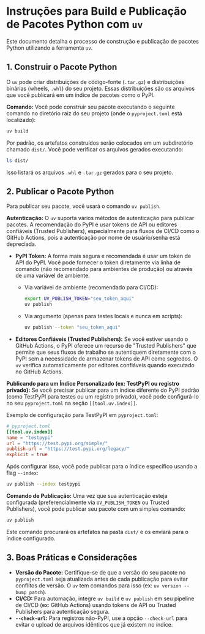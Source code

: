 # Instruções para Build e Publicação de Pacotes Python com `uv`

Este documento detalha o processo de construção e publicação de pacotes Python utilizando a ferramenta `uv`.

## 1. Construir o Pacote Python

O `uv` pode criar distribuições de código-fonte (`.tar.gz`) e distribuições binárias (wheels, `.whl`) do seu projeto. Essas distribuições são os arquivos que você publicará em um índice de pacotes como o PyPI.

**Comando:**
Você pode construir seu pacote executando o seguinte comando no diretório raiz do seu projeto (onde o `pyproject.toml` está localizado):

```bash
uv build
```

Por padrão, os artefatos construídos serão colocados em um subdiretório chamado `dist/`. Você pode verificar os arquivos gerados executando:

```bash
ls dist/
```

Isso listará os arquivos `.whl` e `.tar.gz` gerados para o seu projeto.

## 2. Publicar o Pacote Python

Para publicar seu pacote, você usará o comando `uv publish`.

**Autenticação:**
O `uv` suporta vários métodos de autenticação para publicar pacotes. A recomendação do PyPI é usar tokens de API ou editores confiáveis (Trusted Publishers), especialmente para fluxos de CI/CD como o GitHub Actions, pois a autenticação por nome de usuário/senha está depreciada.

*   **PyPI Token:** A forma mais segura e recomendada é usar um token de API do PyPI. Você pode fornecer o token diretamente via linha de comando (não recomendado para ambientes de produção) ou através de uma variável de ambiente.
    *   Via variável de ambiente (recomendado para CI/CD):
        ```bash
        export UV_PUBLISH_TOKEN="seu_token_aqui"
        uv publish
        ```
    *   Via argumento (apenas para testes locais e nunca em scripts):
        ```bash
        uv publish --token "seu_token_aqui"
        ```

*   **Editores Confiáveis (Trusted Publishers):** Se você estiver usando o GitHub Actions, o PyPI oferece um recurso de "Trusted Publishers" que permite que seus fluxos de trabalho se autentiquem diretamente com o PyPI sem a necessidade de armazenar tokens de API como segredos. O `uv` verifica automaticamente por editores confiáveis quando executado no GitHub Actions.

**Publicando para um Índice Personalizado (ex: TestPyPI ou registro privado):**
Se você precisar publicar para um índice diferente do PyPI padrão (como TestPyPI para testes ou um registro privado), você pode configurá-lo no seu `pyproject.toml` na seção `[[tool.uv.index]]`.

Exemplo de configuração para TestPyPI em `pyproject.toml`:
```toml
# pyproject.toml
[[tool.uv.index]]
name = "testpypi"
url = "https://test.pypi.org/simple/"
publish-url = "https://test.pypi.org/legacy/"
explicit = true
```
Após configurar isso, você pode publicar para o índice específico usando a flag `--index`:
```bash
uv publish --index testpypi
```

**Comando de Publicação:**
Uma vez que sua autenticação esteja configurada (preferencialmente via `UV_PUBLISH_TOKEN` ou Trusted Publishers), você pode publicar seu pacote com um simples comando:
```bash
uv publish
```
Este comando procurará os artefatos na pasta `dist/` e os enviará para o índice configurado.

## 3. Boas Práticas e Considerações

*   **Versão do Pacote:** Certifique-se de que a versão do seu pacote no `pyproject.toml` seja atualizada antes de cada publicação para evitar conflitos de versão. O `uv` tem comandos para isso (ex: `uv version --bump patch`).
*   **CI/CD:** Para automação, integre `uv build` e `uv publish` em seu pipeline de CI/CD (ex: GitHub Actions) usando tokens de API ou Trusted Publishers para autenticação segura.
*   **`--check-url`:** Para registros não-PyPI, use a opção `--check-url` para evitar o upload de arquivos idênticos que já existem no índice.